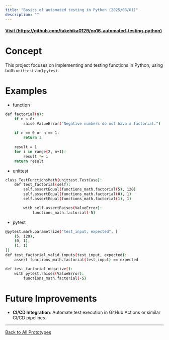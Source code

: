 ```yaml
---
title: "Basics of automated testing in Python (2025/03/01)"
description: ""
---
```


#### [Visit (https://github.com/takehika0129/no16-automated-testing-python)](https://github.com/takehika0129/no16-automated-testing-python)


# **Concept**
This project focuses on implementing and testing functions in Python, using both `unittest` and `pytest`.


# Examples
- function
```sh
def factorial(n):
    if n < 0:
        raise ValueError("Negative numbers do not hava a factorial.")
    
    if n == 0 or n == 1:
        return 1
    
    result = 1
    for i in range(2, n+1):
        result *= i
    return result
```

- unittest
```sh
class TestFunctionsMath(unittest.TestCase):
    def test_factorial(self):
        self.assertEqual(functions_math.factorial(5), 120)
        self.assertEqual(functions_math.factorial(0), 1)
        self.assertEqual(functions_math.factorial(1), 1)

        with self.assertRaises(ValueError):
            functions_math.factorial(-5)
```

- pytest
```sh
@pytest.mark.parametrize("test_input, expected", [
    (5, 120),
    (0, 1),
    (1, 1)
])
def test_factorial_valid_inputs(test_input, expected):
    assert functions_math.factorial(test_input) == expected

def test_factorial_negative():
    with pytest.raises(ValueError):
        functions_math.factorial(-5)
```

  
# **Future Improvements**
- **CI/CD Integration**: Automate test execution in GitHub Actions or similar CI/CD pipelines.


---
[Back to All Prototypes](../index.md)
